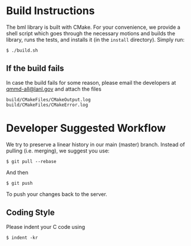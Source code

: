 # Build Instructions #

The bml library is built with CMake.  For your convenience, we provide
a shell script which goes through the necessary motions and builds the
library, runs the tests, and installs it (in the `install` directory).
Simply run:

    $ ./build.sh

## If the build fails ##

In case the build fails for some reason, please email the developers
at <qmmd-all@lanl.gov> and attach the files

    build/CMakeFiles/CMakeOutput.log
    build/CMakeFiles/CMakeError.log

# Developer Suggested Workflow #

We try to preserve a linear history in our main (master)
branch. Instead of pulling (i.e. merging), we suggest you use:

    $ git pull --rebase

And then

    $ git push

To push your changes back to the server.

## Coding Style ##

Please indent your C code using

    $ indent -kr
